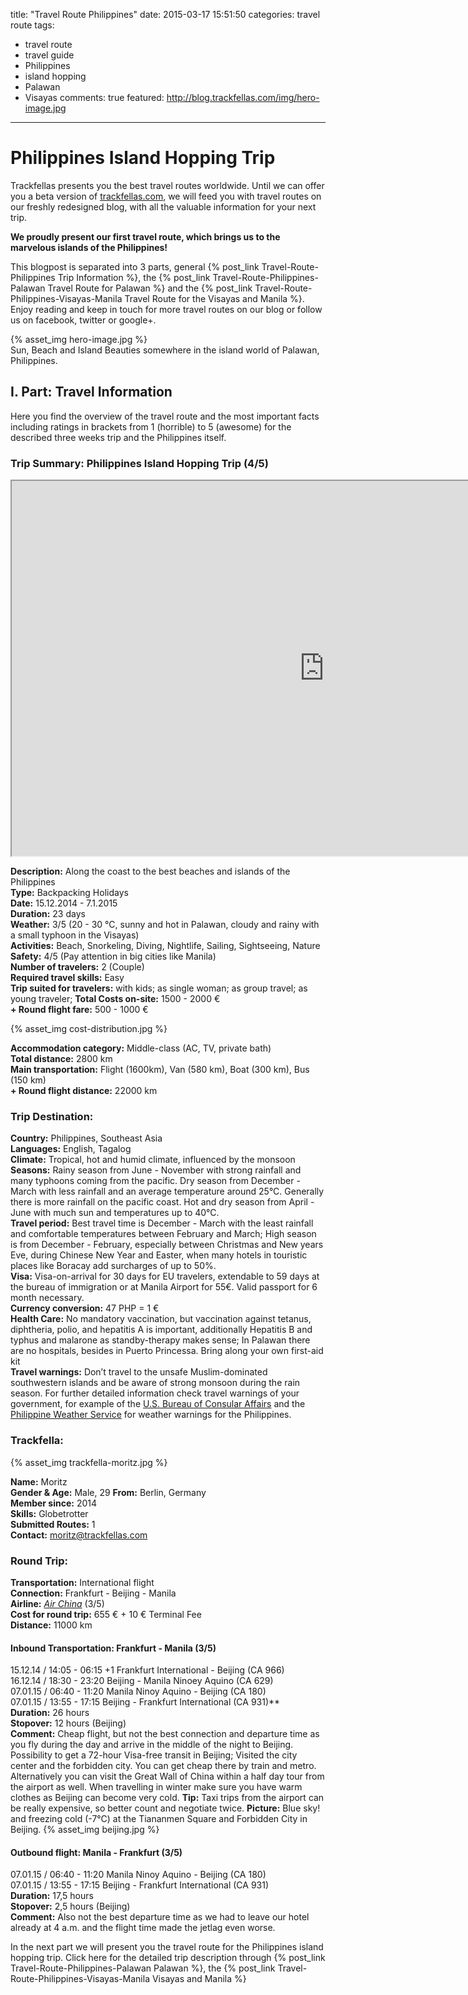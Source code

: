 title: "Travel Route Philippines"
date: 2015-03-17 15:51:50
categories: travel route
tags: 
- travel route
- travel guide
- Philippines
- island hopping
- Palawan
- Visayas
comments: true
featured:  http://blog.trackfellas.com/img/hero-image.jpg
---

# Philippines Island Hopping Trip
Trackfellas presents you the best travel routes worldwide. Until we can offer you a beta version of [trackfellas.com](http://trackfellas.com), we will feed you with travel routes on our freshly redesigned blog, with all the valuable information for your next trip.

**We proudly present our first travel route, which brings us to the marvelous islands of the Philippines!**

This blogpost is separated into 3 parts, general  {% post_link Travel-Route-Philippines Trip Information %}, the {% post_link Travel-Route-Philippines-Palawan Travel Route for Palawan %} and the {% post_link Travel-Route-Philippines-Visayas-Manila Travel Route for the Visayas and Manila %}. Enjoy reading and keep in touch for more travel routes on our blog or follow us on facebook, twitter or google+.  

{% asset_img hero-image.jpg %}  
Sun, Beach and Island Beauties somewhere in the island world of Palawan, Philippines. 


## I. Part: Travel Information
Here you find the overview of the travel route and the most important facts including ratings in brackets from 1 (horrible) to 5 (awesome) for the described three weeks trip and the Philippines itself.

<!-- more -->

### Trip Summary: Philippines Island Hopping Trip (4/5)  


<iframe src="https://www.google.com/maps/d/embed?mid=zrYZfx3FSo48.k0hvSW6HcMlg" width="1000" height="600"></iframe>


**Description:** 		Along the coast to the best beaches and islands of the Philippines  
**Type:** Backpacking Holidays  
**Date:** 				15.12.2014 - 7.1.2015  
**Duration:** 			23 days  
**Weather:** 3/5 (20 - 30 °C, sunny and hot in Palawan, cloudy and rainy with a small typhoon in the Visayas)   
**Activities:** 			Beach, Snorkeling, Diving, Nightlife, Sailing, Sightseeing, Nature  
**Safety:** 			4/5 (Pay attention in big cities like Manila)  
**Number of travelers:**     2 (Couple)  
**Required travel skills:** 	Easy  
**Trip suited for travelers:**	with kids; as single woman; as group travel; as young traveler; 
**Total Costs on-site:** 		1500 - 2000 €   
**\+ Round flight fare:**		500 - 1000 €  

<div class="left"> 
{% asset_img cost-distribution.jpg %} 
</div>

**Accommodation category:** 	Middle-class (AC, TV, private bath)  
**Total distance:** 		2800 km  
**Main transportation:**		Flight (1600km), Van (580 km),  Boat (300 km), Bus (150 km)   
**\+ Round flight distance:**	22000 km

### Trip Destination:
**Country:** 			Philippines, Southeast Asia   
**Languages:** 			English, Tagalog  
**Climate:**			Tropical, hot and humid climate, influenced by the monsoon  
**Seasons:**			Rainy season from June - November with strong rainfall and many typhoons coming from the pacific. Dry season from December - March with less rainfall and an average temperature around 25°C. Generally there is more rainfall on the pacific coast. Hot and dry season from April - June with much sun and temperatures up to 40°C.   
**Travel period:**			Best travel time is December - March with the least rainfall and comfortable temperatures between February and March; High season is from December - February, especially between Christmas and New years Eve, during Chinese New Year and Easter, when many hotels in touristic places like Boracay add surcharges of up to 50%.   
**Visa:**				Visa-on-arrival for 30 days for EU travelers, extendable to 59 days at the bureau of immigration or at Manila Airport for 55€. Valid passport for 6 month necessary.  
**Currency conversion:** 	47 PHP = 1 €  
**Health Care:**			No mandatory vaccination, but vaccination against tetanus, diphtheria, polio, and hepatitis A is important, additionally Hepatitis B and typhus and malarone as standby-therapy makes sense; In Palawan there are no hospitals, besides in Puerto Princessa. Bring along your own first-aid kit  
**Travel warnings:**		Don’t travel to the unsafe Muslim-dominated southwestern islands and be aware of strong monsoon during the rain season. For further detailed information check travel warnings of your government, for example of the [U.S. Bureau of Consular Affairs](http://travel.state.gov/content/passports/english/alertswarnings/philippines-travel-warning.html) and the [Philippine Weather Service](www.pagasa.dost.gov.ph) for weather warnings for the Philippines.


### Trackfella:

<div class="left"> 
{% asset_img trackfella-moritz.jpg %}
</div>

**Name:**				Moritz  
**Gender & Age:** 		Male, 29 
**From:** 				Berlin, Germany  
**Member since:** 		2014  
**Skills:** Globetrotter  
**Submitted Routes:** 		1    
**Contact:**			moritz@trackfellas.com

### Round Trip:
**Transportation:** 		International flight   
**Connection:** Frankfurt - Beijing - Manila  
**Airline:** 			_[Air China](www.airchina.com)_ (3/5)  
**Cost for round trip:** 		655 € + 10 € Terminal Fee  
**Distance:**  			11000 km 

#### Inbound Transportation: Frankfurt - Manila (3/5) 

15.12.14 / 14:05 - 06:15 +1 	Frankfurt International - Beijing (CA 966)   
16.12.14 / 18:30 - 23:20 	Beijing - Manila Ninoey Aquino (CA 629)  
07.01.15 / 06:40 - 11:20 	Manila Ninoy Aquino - Beijing (CA 180)  
07.01.15 / 13:55 - 17:15 	Beijing - Frankfurt International (CA 931)**      
**Duration:** 			26 hours  
**Stopover:** 			12 hours (Beijing)  
**Comment:** Cheap flight, but not the best connection and departure time as you fly during the day and arrive in the middle of the night to  Beijing. Possibility to get a 72-hour Visa-free transit in Beijing; Visited the city center and the forbidden city. You can get cheap there by train and metro. Alternatively you can visit the Great Wall of China within a half day tour from the airport as well. When travelling in winter make sure you have warm clothes as Beijing can become very cold.
**Tip:** Taxi trips from the airport can be really expensive, so better count and negotiate twice.
**Picture:** Blue sky! and freezing cold (-7°C) at the Tiananmen Square and Forbidden City in Beijing.
{% asset_img beijing.jpg %}

#### Outbound flight:		Manila - Frankfurt (3/5)  
07.01.15 / 06:40 - 11:20 	Manila Ninoy Aquino - Beijing (CA 180)  
07.01.15 / 13:55 - 17:15 	Beijing - Frankfurt International (CA 931)      
**Duration:** 			17,5 hours  
**Stopover:** 			2,5 hours (Beijing)   
**Comment:** Also not the best departure time as we had to leave our hotel already at 4 a.m. and the flight time made the jetlag even worse.

In the next part we will present you the travel route for the Philippines island hopping trip. 
Click here for the detailed trip description through {% post_link Travel-Route-Philippines-Palawan Palawan %}, the {% post_link Travel-Route-Philippines-Visayas-Manila Visayas and Manila %}